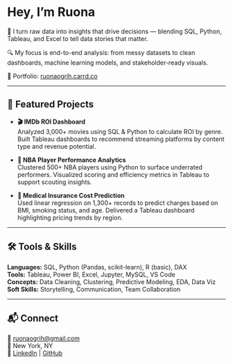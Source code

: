 
#  Hey, I’m Ruona

🎯 I turn raw data into insights that drive decisions — blending SQL, Python, Tableau, and Excel to tell data stories that matter.

🔍 My focus is end-to-end analysis: from messy datasets to clean dashboards, machine learning models, and stakeholder-ready visuals.

📁 Portfolio: [ruonaogrih.carrd.co](https://ruonaogrih.carrd.co)

---

## 🚀 Featured Projects

- **🎬 IMDb ROI Dashboard**  
  Analyzed 3,000+ movies using SQL & Python to calculate ROI by genre. Built Tableau dashboards to recommend streaming platforms by content type and revenue potential.

- **🏀 NBA Player Performance Analytics**  
  Clustered 500+ NBA players using Python to surface underrated performers. Visualized scoring and efficiency metrics in Tableau to support scouting insights.

- **🧾 Medical Insurance Cost Prediction**  
  Used linear regression on 1,300+ records to predict charges based on BMI, smoking status, and age. Delivered a Tableau dashboard highlighting pricing trends by region.

---

## 🛠️ Tools & Skills

**Languages:** SQL, Python (Pandas, scikit-learn), R (basic), DAX  
**Tools:** Tableau, Power BI, Excel, Jupyter, MySQL, VS Code  
**Concepts:** Data Cleaning, Clustering, Predictive Modeling, EDA, Data Viz  
**Soft Skills:** Storytelling, Communication, Team Collaboration

---

## 📬 Connect

📧 ruonaogrih@gmail.com  
📍 New York, NY  
🔗 [LinkedIn](https://www.linkedin.com/in/ruona-ogrih/) | [GitHub](https://github.com/ruona-ogrih)
<!--
**ruona-ogrih/ruona-ogrih** is a ✨ _special_ ✨ repository because its `README.md` (this file) appears on your GitHub profile.

Here are some ideas to get you started:

- 🔭 I’m currently working on ...
- 🌱 I’m currently learning ...
- 👯 I’m looking to collaborate on ...
- 🤔 I’m looking for help with ...
- 💬 Ask me about ...
- 📫 How to reach me: ...
- 😄 Pronouns: ...
- ⚡ Fun fact: ...
-->
